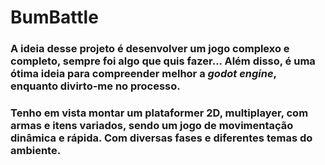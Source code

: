 # BumBattle


### A ideia desse projeto é desenvolver um jogo complexo e completo, sempre foi algo que quis fazer... Além disso, é uma ótima ideia para compreender melhor a _godot engine_, enquanto divirto-me no processo.


### Tenho em vista montar um plataformer 2D, multiplayer, com armas e itens variados, sendo um jogo de movimentação dinâmica e rápida. Com diversas fases e diferentes temas do ambiente.
